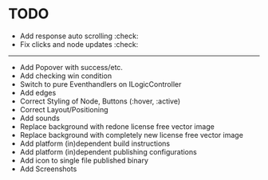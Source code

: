# TODO

* Add response auto scrolling :check:
* Fix clicks and node updates :check:
---
* Add Popover with success/etc.
* Add checking win condition
* Switch to pure Eventhandlers on ILogicController 
* Add edges
* Correct Styling of Node, Buttons (:hover, :active)
* Correct Layout/Positioning
* Add sounds
* Replace background with redone license free vector image
* Replace background with completely new license free vector image
* Add platform (in)dependent build instructions
* Add platform (in)dependent publishing configurations
* Add icon to single file published binary
* Add Screenshots
